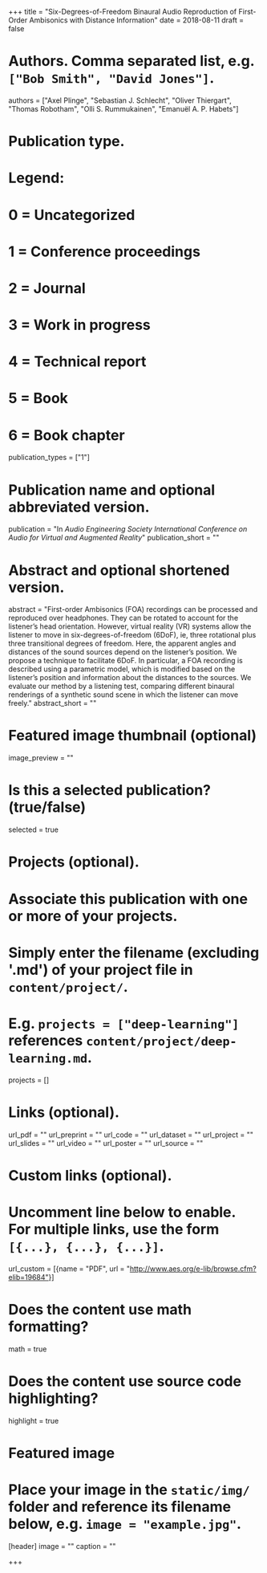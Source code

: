+++
title = "Six-Degrees-of-Freedom Binaural Audio Reproduction of First-Order Ambisonics with Distance Information"
date = 2018-08-11
draft = false

# Authors. Comma separated list, e.g. `["Bob Smith", "David Jones"]`.
authors = ["Axel Plinge", "Sebastian J. Schlecht", "Oliver Thiergart", "Thomas Robotham", "Olli S. Rummukainen", "Emanuël A. P. Habets"]

# Publication type.
# Legend:
# 0 = Uncategorized
# 1 = Conference proceedings
# 2 = Journal
# 3 = Work in progress
# 4 = Technical report
# 5 = Book
# 6 = Book chapter
publication_types = ["1"]

# Publication name and optional abbreviated version.
publication = "In *Audio Engineering Society International Conference on Audio for Virtual and Augmented Reality*"
publication_short = ""

# Abstract and optional shortened version.
abstract = "First-order Ambisonics (FOA) recordings can be processed and reproduced over headphones. They can be rotated to account for the listener’s head orientation. However, virtual reality (VR) systems allow the listener to move in six-degrees-of-freedom (6DoF), ie, three rotational plus three transitional degrees of freedom. Here, the apparent angles and distances of the sound sources depend on the listener’s position. We propose a technique to facilitate 6DoF. In particular, a FOA recording is described using a parametric model, which is modified based on the listener’s position and information about the distances to the sources. We evaluate our method by a listening test, comparing different binaural renderings of a synthetic sound scene in which the listener can move freely."
abstract_short = ""

# Featured image thumbnail (optional)
image_preview = ""

# Is this a selected publication? (true/false)
selected = true

# Projects (optional).
#   Associate this publication with one or more of your projects.
#   Simply enter the filename (excluding '.md') of your project file in `content/project/`.
#   E.g. `projects = ["deep-learning"]` references `content/project/deep-learning.md`.
projects = []

# Links (optional).
url_pdf = ""
url_preprint = ""
url_code = ""
url_dataset = ""
url_project = ""
url_slides = ""
url_video = ""
url_poster = ""
url_source = ""

# Custom links (optional).
#   Uncomment line below to enable. For multiple links, use the form `[{...}, {...}, {...}]`.
url_custom = [{name = "PDF", url = "http://www.aes.org/e-lib/browse.cfm?elib=19684"}]

# Does the content use math formatting?
math = true

# Does the content use source code highlighting?
highlight = true

# Featured image
# Place your image in the `static/img/` folder and reference its filename below, e.g. `image = "example.jpg"`.
[header]
image = ""
caption = ""

+++
